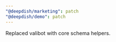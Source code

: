 ```yaml
---
"@deepdish/marketing": patch
"@deepdish/demo": patch
---
```


Replaced valibot with core schema helpers.
